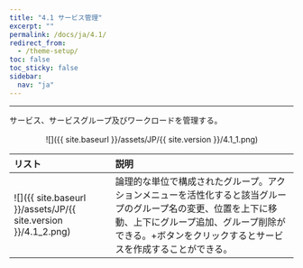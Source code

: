 ```yaml
---
title: "4.1 サービス管理"
excerpt: ""
permalink: /docs/ja/4.1/
redirect_from:
  - /theme-setup/
toc: false
toc_sticky: false
sidebar:
  nav: "ja"
---
```


---

サービス、サービスグループ及びワークロードを管理する。

ㅤㅤㅤㅤㅤ![]({{ site.baseurl }}/assets/JP/{{ site.version }}/4.1_1.png)

| **リスト** | **説明** |
| :--- | :--- |
| ![]({{ site.baseurl }}/assets/JP/{{ site.version }}/4.1_2.png) | 論理的な単位で構成されたグループ。アクションメニューを活性化すると該当グループのグループ名の変更、位置を上下に移動、上下にグループ追加、グループ削除ができる。+ボタンをクリックするとサービスを作成することができる。 |
